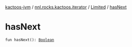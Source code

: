 [kactoos-jvm](../../index.md) / [nnl.rocks.kactoos.iterator](../index.md) / [Limited](index.md) / [hasNext](./has-next.md)

# hasNext

`fun hasNext(): `[`Boolean`](https://kotlinlang.org/api/latest/jvm/stdlib/kotlin/-boolean/index.html)